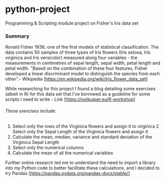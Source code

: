 # python-project
Programming &amp; Scripting module project on Fisher's Iris data set

### Summary 
Ronald Fisher 1936; one of the first models of statistical classification.  The data contains 50 samples of three types of Iris flowers (Iris setosa, Iris virginica and Iris versicolor) measured along four variables - the measurements in centimetres of sepal length, sepal width, petal length and petal width.  "Based on the combination of these four features, Fisher developed a linear discriminant model to distinguish the species from each other".- Wikipedia [https://en.wikipedia.org/wiki/Iris_flower_data_set] <br>

While researching for this project I found a blog detailing some exercises (albeit in R) for this data set that I've borrowed as a guideline for some scripts I need to write - Link [https://joelkuiper.eu/R-workshop] <br>

###### These exercises include:
1.  Select only the rows of the Virginica flowers and assign it to virginica
2   Select only the Sepal Length of the Virginica flowers and assign it
3.  Calculate the mean, median, variance and standard deviation of the Virginica Sepal Length
4.  Select only the numerical columns
5.  Calculate the mean of all the numerical variables

Further online research led me to understand the need to import a library into my Python code to better facilitate these calculations, and I decided to try Pandas [https://pandas.pydata.org/pandas-docs/stable/]
